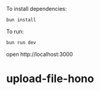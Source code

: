 To install dependencies:
```sh
bun install
```

To run:
```sh
bun run dev
```

open http://localhost:3000
# upload-file-hono

